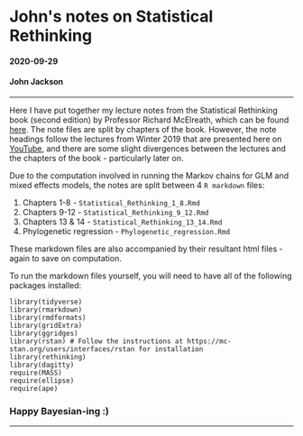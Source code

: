 # John's notes on Statistical Rethinking

#### 2020-09-29
#### John Jackson

---

Here I have put together my lecture notes from the Statistical Rethinking book (second edition) by Professor Richard McElreath, which can be found [here](https://xcelab.net/rm/statistical-rethinking/). The note files are split by chapters of the book. However, the note headings follow the lectures from Winter 2019 that are presented here on [YouTube](https://www.youtube.com/channel/UCNJK6_DZvcMqNSzQdEkzvzA), and there are some slight divergences between the lectures and the chapters of the book - particularly later on.

Due to the computation involved in running the Markov chains for GLM and mixed effects models, the notes are split between 4 `R markdown` files:

1. Chapters 1-8 - `Statistical_Rethinking_1_8.Rmd`
2. Chapters 9-12 - `Statistical_Rethinking_9_12.Rmd`
3. Chapters 13 & 14 - `Statistical_Rethinking_13_14.Rmd`
4. Phylogenetic regression - `Phylogenetic_regression.Rmd`

These markdown files are also accompanied by their resultant html files - again to save on computation.

To run the markdown files yourself, you will need to have all of the following packages installed:

```
library(tidyverse)  
library(rmarkdown)
library(rmdformats)
library(gridExtra)
library(ggridges)
library(rstan) # Follow the instructions at https://mc-stan.org/users/interfaces/rstan for installation
library(rethinking)
library(dagitty)
require(MASS)
require(ellipse)
require(ape)
```

### Happy Bayesian-ing :)

---



